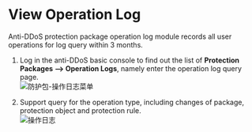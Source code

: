 # View Operation Log

Anti-DDoS protection package operation log module records all user operations for log query within 3 months.

1. Log in the anti-DDoS basic console to find out the list of **Protection Packages --> Operation Logs**, namely enter the operation log query page.</br>
![防护包-操作日志菜单](https://github.com/jdcloudcom/cn/blob/Anti-DDoS/image/Anti-DDoS-Protection-Package/防护包-操作日志菜单.png)

2. Support query for the operation type, including changes of package, protection object and protection rule.</br>
![操作日志](https://github.com/jdcloudcom/cn/blob/Anti-DDoS/image/Anti-DDoS-Protection-Package/操作日志.png)
